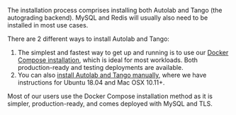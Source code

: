 The installation process comprises installing both Autolab and Tango (the autograding backend). MySQL and Redis will usually also need to be installed in most use cases.

There are 2 different ways to install Autolab and Tango:

  1. The simplest and fastest way to get up and running is to use our [Docker Compose installation](/installation/docker-compose/), which is ideal for most workloads. Both production-ready and testing deployments are available.
  2. You can also [install Autolab and Tango manually](/installation/manual), where we have instructions for Ubuntu 18.04 and Mac OSX 10.11+. 


Most of our users use the Docker Compose installation method as it is simpler, production-ready, and comes deployed with MySQL and TLS. 